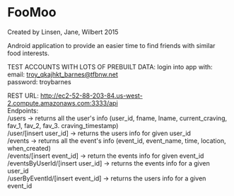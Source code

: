 # FooMoo
Created by Linsen, Jane, Wilbert 2015

Android application to provide an easier time to find friends with similar food interests.

TEST ACCOUNTS WITH LOTS OF PREBUILT DATA:
login into app with: <br>
email: troy_qkajhkt_barnes@tfbnw.net <br>
password: troybarnes<br>

REST URL: http://ec2-52-88-203-84.us-west-2.compute.amazonaws.com:3333/api<br>
Endpoints:<br>
/users -> returns all the user's info (user_id, fname, lname, current_craving, fav_1, fav_2, fav_3. craving_timestamp)<br>
/user/[insert user_id] -> returns the users info for given user_id<br>
/events -> returns all the event's info (event_id, event_name, time, location, when_created)<br>
/events/[insert event_id] -> return the events info for given event_id<br>
/eventsByUserId/[insert user_id] -> returns the events info for a given user_id<br>
/userByEventId/[insert event_id] -> returns the users info for a given event_id
